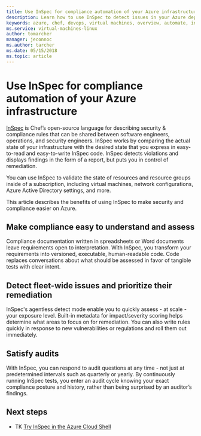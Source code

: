 ```yaml
---
title: Use InSpec for compliance automation of your Azure infrastructure
description: Learn how to use InSpec to detect issues in your Azure deployments
keywords: azure, chef, devops, virtual machines, overview, automate, inspec
ms.service: virtual-machines-linux
author: tomarcher
manager: jeconnoc
ms.author: tarcher
ms.date: 05/15/2018
ms.topic: article
---
```


# Use InSpec for compliance automation of your Azure infrastructure
[InSpec](https://www.chef.io/inspec/) is Chef’s open-source language for describing security & compliance rules that can be shared between software engineers, operations, and security engineers. InSpec works by comparing the actual state of your infrastructure with the desired state that you express in easy-to-read and easy-to-write InSpec code. InSpec detects violations and displays findings in the form of a report, but puts you in control of remediation.

You can use InSpec to validate the state of resources and resource groups inside of a subscription, including virtual machines, network configurations, Azure Active Directory settings, and more.

This article describes the benefits of using InSpec to make security and compliance easier on Azure.

## Make compliance easy to understand and assess
Compliance documentation written in spreadsheets or Word documents leave requirements open to interpretation. With InSpec, you transform your requirements into versioned, executable, human-readable code. Code replaces conversations about what should be assessed in favor of tangible tests with clear intent.

## Detect fleet-wide issues and prioritize their remediation
InSpec's agentless detect mode enable you to quickly assess - at scale - your exposure level. Built-in metadata for impact/severity scoring helps determine what areas to focus on for remediation. You can also write rules quickly in response to new vulnerabilities or regulations and roll them out immediately.

## Satisfy audits
With InSpec, you can respond to audit questions at any time - not just at predetermined intervals such as quarterly or yearly. By continuously running InSpec tests, you enter an audit cycle knowing your exact compliance posture and history, rather than being surprised by an auditor’s findings.

## Next steps
* TK [Try InSpec in the Azure Cloud Shell](/where/should/this/go)